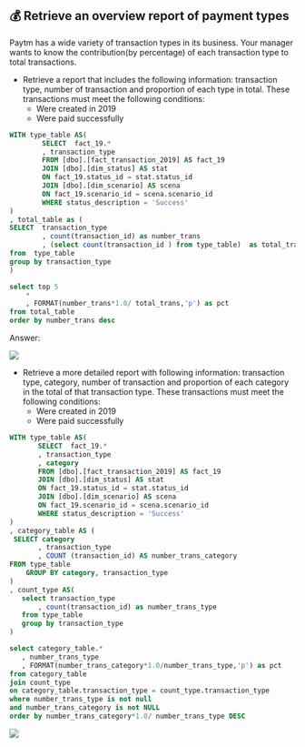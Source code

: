  ## 💰 Retrieve an overview report of payment types
 
 
Paytm has a wide variety of transaction types in its business. Your manager wants to know the contribution(by percentage) of each transaction type to total transactions. 
 
- Retrieve a report that includes the following information: transaction type, number of transaction and proportion of each type in total. 
These transactions must meet the following conditions: 
  - Were created in 2019 
  - Were paid successfully
````sql
WITH type_table AS(
        SELECT  fact_19.*
        , transaction_type
        FROM [dbo].[fact_transaction_2019] AS fact_19
        JOIN [dbo].[dim_status] AS stat
        ON fact_19.status_id = stat.status_id
        JOIN [dbo].[dim_scenario] AS scena
        ON fact_19.scenario_id = scena.scenario_id
        WHERE status_description = 'Success'
)
, total_table as (
SELECT  transaction_type
        , count(transaction_id) as number_trans
        , (select count(transaction_id ) from type_table)  as total_trans 
from  type_table
group by transaction_type
)

select top 5 
    * 
    , FORMAT(number_trans*1.0/ total_trans,'p') as pct
from total_table
order by number_trans desc
````
Answer:

<picture>
  <img  src="https://user-images.githubusercontent.com/129776645/232202795-7bb3c9e2-2d7f-4b51-91aa-b4058fdeee9c.png">
</picture>


- Retrieve a more detailed report with following information: 
transaction type, category, number of transaction and proportion of each category in the total of that transaction type. 
These transactions must meet the following conditions: 
  - Were created in 2019 
  - Were paid successfully
 
 ````sql
WITH type_table AS(
        SELECT  fact_19.*
        , transaction_type
        , category
        FROM [dbo].[fact_transaction_2019] AS fact_19
        JOIN [dbo].[dim_status] AS stat
        ON fact_19.status_id = stat.status_id
        JOIN [dbo].[dim_scenario] AS scena
        ON fact_19.scenario_id = scena.scenario_id
        WHERE status_description = 'Success'
)
, category_table AS ( 
  SELECT category
        , transaction_type
        , COUNT (transaction_id) AS number_trans_category
FROM type_table
     GROUP BY category, transaction_type
) 
, count_type AS(
    select transaction_type
        , count(transaction_id) as number_trans_type
    from type_table
    group by transaction_type
)

select category_table.*
    , number_trans_type
    , FORMAT(number_trans_category*1.0/number_trans_type,'p') as pct
from category_table
join count_type 
on category_table.transaction_type = count_type.transaction_type
where number_trans_type is not null 
and number_trans_category is not NULL
order by number_trans_category*1.0/ number_trans_type DESC

````

<picture>
  <img  src="https://user-images.githubusercontent.com/129776645/232202901-eb0e0ab9-fc88-4a8f-8d73-dc273e119ade.png">
</picture>
